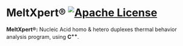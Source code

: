 # MeltXpert® [![Apache License](https://img.shields.io/badge/license-Apache-blue.svg)](https://github.com/MeltXpert/MeltXpert/blob/master/LICENSE)
<b>MeltXpert®:</b> Nucleic Acid homo & hetero duplexes thermal behavior analysis program, using <b>C<sup>++</sup></b>.
